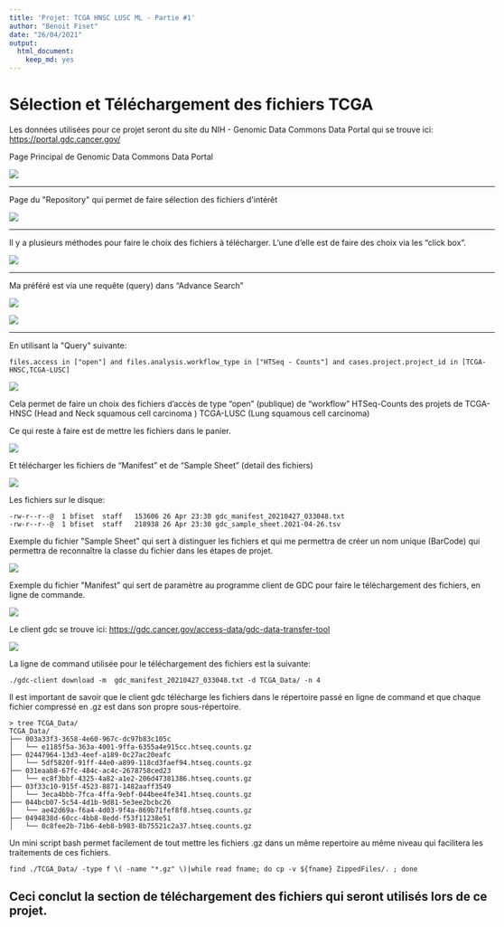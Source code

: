 ```yaml
---
title: 'Projet: TCGA HNSC LUSC ML - Partie #1'
author: "Benoit Fiset"
date: "26/04/2021"
output:
  html_document: 
    keep_md: yes
---
```

<style type="text/css">
/*https://stackoverflow.com/questions/38367392/override-rmarkdown-theme-in-order-to-change-html-page-width/38373846*/
body .main-container {
  max-width: 1100px !important;
  width: 1100px !important;
}
body {
  margin: auto;
  max-width: 1100px !important;
}
</style>



# Sélection et Téléchargement des fichiers TCGA 

Les données utilisées pour ce projet seront du site du NIH - Genomic Data Commons Data Portal qui se trouve ici: https://portal.gdc.cancer.gov/

Page Principal de Genomic Data Commons Data Portal

![](figures/NIH_Main_01.png)

***
Page du "Repository" qui permet de faire sélection des fichiers d'intérêt

![](figures/NIH_Repo_01.png)


***
Il y a plusieurs méthodes pour faire le choix des fichiers à télécharger. L’une d’elle est de faire des choix via les “click box”. 

![](figures/NIH_Repo_BoxSearch_01.png)

***
Ma préféré est via une requête (query) dans “Advance Search”

![](figures/NIH_Repo_ASearch_01.png)

![](figures/NIH_Repo_ASearch_02.png)

***
En utilisant la "Query" suivante:
```
files.access in ["open"] and files.analysis.workflow_type in ["HTSeq - Counts"] and cases.project.project_id in [TCGA-HNSC,TCGA-LUSC]
```

![](figures/NIH_Repo_ASearch_03.png)

Cela permet de faire un choix des fichiers d’accès de type “open” (publique) de “workflow”  HTSeq-Counts des projets de TCGA-HNSC (Head and Neck squamous cell carcinoma ) TCGA-LUSC (Lung squamous cell carcinoma)

Ce qui reste à faire est de mettre les fichiers dans le panier.

![](figures/NIH_Repo_ASearch_04.png)

Et télécharger les fichiers de “Manifest” et de “Sample Sheet” (detail des fichiers)

![](figures/NIH_Repo_Manifest_01.png)

Les fichiers sur le disque:

```
-rw-r--r--@  1 bfiset  staff   153606 26 Apr 23:30 gdc_manifest_20210427_033048.txt
-rw-r--r--@  1 bfiset  staff   218938 26 Apr 23:30 gdc_sample_sheet.2021-04-26.tsv
```
Exemple du fichier "Sample Sheet" qui sert à distinguer les fichiers et qui me permettra de créer un nom unique (BarCode) qui permettra de reconnaître la classe du fichier dans les étapes de projet.

![](figures/NIH_Repo_SampleSheet_TSV_01.png)

Exemple du fichier "Manifest" qui sert de paramètre au programme client de GDC pour faire le téléchargement des fichiers, en ligne de commande.

![](figures/NIH_Repo_Manifest_TXT_01.png)

Le client gdc se trouve ici: https://gdc.cancer.gov/access-data/gdc-data-transfer-tool

![](figures/NIH_GDC_Tool_01.png) 

La ligne de command utilisée pour le téléchargement des fichiers est la suivante:

```
./gdc-client download -m  gdc_manifest_20210427_033048.txt -d TCGA_Data/ -n 4
```

Il est important de savoir que le client gdc télécharge les fichiers dans le répertoire passé en ligne de command et que chaque fichier compressé en .gz est dans son propre sous-répertoire.

``` 
> tree TCGA_Data/
TCGA_Data/
├── 003a33f3-3658-4e60-967c-dc97b83c105c
│   └── e1185f5a-363a-4001-9ffa-6355a4e915cc.htseq.counts.gz
├── 02447964-13d3-4eef-a189-0c27ac20eafc
│   └── 5df5820f-91ff-44e0-a899-118cd3faef94.htseq.counts.gz
├── 031eaab8-67fc-484c-ac4c-2678758ced23
│   └── ec8f3bbf-4325-4a82-a1e2-206d47381386.htseq.counts.gz
├── 03f33c10-915f-4523-8871-1482aaff3549
│   └── 3eca4bbb-7fca-4ffa-9ebf-044bee4fe341.htseq.counts.gz
├── 044bcb07-5c54-4d1b-9d81-5e3ee2bcbc26
│   └── ae42d69a-f6a4-4d03-9f4a-869b71fef8f8.htseq.counts.gz
├── 0494838d-60cc-4bb8-8edd-f53f11238e51
│   └── 0c8fee2b-71b6-4eb8-b983-8b75521c2a37.htseq.counts.gz
```

Un mini script bash permet facilement de tout mettre les fichiers .gz dans un même repertoire au même niveau qui facilitera les traitements de ces fichiers.

```
find ./TCGA_Data/ -type f \( -name "*.gz" \)|while read fname; do cp -v ${fname} ZippedFiles/. ; done
```

## Ceci conclut la section de téléchargement des fichiers qui seront utilisés lors de ce projet.

